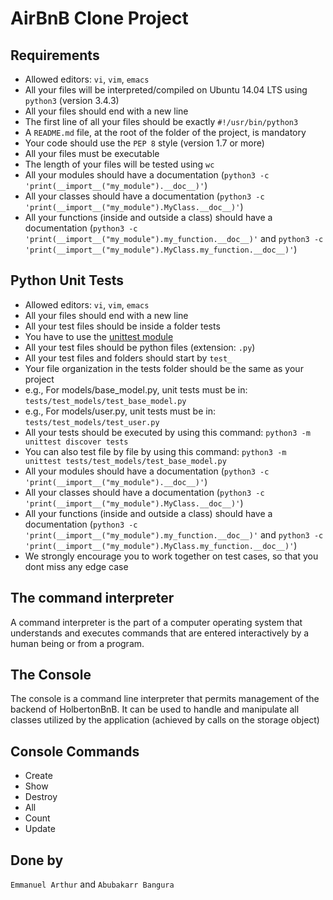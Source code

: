 # AirBnB Clone Project 
## Requirements
* Allowed editors: `vi`, `vim`, `emacs`
* All your files will be interpreted/compiled on Ubuntu 14.04 LTS using `python3` (version 3.4.3)
* All your files should end with a new line
* The first line of all your files should be exactly `#!/usr/bin/python3`
* A `README.md` file, at the root of the folder of the project, is mandatory
* Your code should use the `PEP 8` style (version 1.7 or more)
* All your files must be executable
* The length of your files will be tested using `wc`
* All your modules should have a documentation (`python3 -c 'print(__import__("my_module").__doc__)'`)
* All your classes should have a documentation (`python3 -c 'print(__import__("my_module").MyClass.__doc__)'`)
* All your functions (inside and outside a class) should have a documentation (`python3 -c 'print(__import__("my_module").my_function.__doc__)'`
and `python3 -c` `'print(__import__("my_module").MyClass.my_function.__doc__)'`)

## Python Unit Tests
* Allowed editors: `vi`, `vim`, `emacs`
* All your files should end with a new line
* All your test files should be inside a folder tests
* You have to use the [unittest module](https://docs.python.org/3.4/library/unittest.html#module-unittest)
* All your test files should be python files (extension: `.py`)
* All your test files and folders should start by `test_`
* Your file organization in the tests folder should be the same as your project
* e.g., For models/base_model.py, unit tests must be in: `tests/test_models/test_base_model.py`
* e.g., For models/user.py, unit tests must be in: `tests/test_models/test_user.py`
* All your tests should be executed by using this command: `python3 -m unittest discover tests`
* You can also test file by file by using this command: `python3 -m unittest tests/test_models/test_base_model.py`
* All your modules should have a documentation (`python3 -c 'print(__import__("my_module").__doc__)'`)
* All your classes should have a documentation (`python3 -c 'print(__import__("my_module").MyClass.__doc__)'`)
* All your functions (inside and outside a class) should have a documentation (`python3 -c 'print(__import__("my_module").my_function.__doc__)'` 
and `python3 -c` `'print(__import__("my_module").MyClass.my_function.__doc__)'`)
* We strongly encourage you to work together on test cases, so that you dont miss any edge case

## The command interpreter
A command interpreter is the part of a computer operating system that understands and executes commands that are entered interactively 
by a human being or from a program.

## The Console
The console is a command line interpreter that permits management of the backend of HolbertonBnB.
It can be used to handle and manipulate all classes utilized by the application (achieved by calls on the storage object)

## Console Commands
* Create
* Show
* Destroy
* All
* Count
* Update

## Done by
`Emmanuel Arthur` and 
`Abubakarr Bangura`

